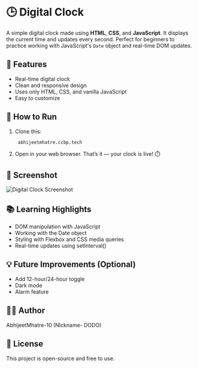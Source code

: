 # 🕒 Digital Clock

A simple digital clock made using **HTML**, **CSS**, and **JavaScript**. It displays the current time and updates every second. Perfect for beginners to practice working with JavaScript's `Date` object and real-time DOM updates.


## 🔧 Features

- Real-time digital clock
- Clean and responsive design
- Uses only HTML, CSS, and vanilla JavaScript
- Easy to customize

## 🚀 How to Run

1. Clone this:
   ```bash
    abhijeetmhatre.ccbp.tech
2. Open in your web browser. That’s it — your clock is live! ⏱️

## 📸 Screenshot

![Digital Clock Screenshot](https://ik.imagekit.io/sboouqhfb/Screenshot%202025-07-04%20122404.png)



## 📚 Learning Highlights
- DOM manipulation with JavaScript
- Working with the Date object
- Styling with Flexbox and CSS media queries
- Real-time updates using setInterval()

## 💡 Future Improvements (Optional)
- Add 12-hour/24-hour toggle
- Dark mode
- Alarm feature

## 👩‍💻 Author
AbhijeetMhatre-10 (NIckname- DODO)

## 📄 License
This project is open-source and free to use.
